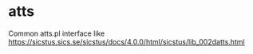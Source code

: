 # atts
Common atts.pl interface like https://sicstus.sics.se/sicstus/docs/4.0.0/html/sicstus/lib_002datts.html
